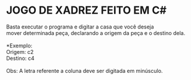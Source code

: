 # JOGO DE XADREZ FEITO EM C#
Basta executar o programa e digitar a casa que você deseja </br>
mover determinada peça, declarando a origem da peça e o destino dela. </br>
</br>
*Exemplo: </br>
Origem: c2</br>
Destino: c4</br>
</br>
Obs: A letra referente a coluna deve ser digitada em minúsculo.